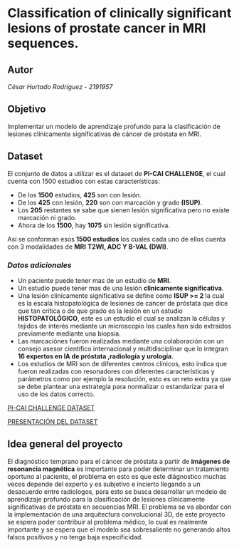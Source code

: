 # Classification of clinically significant lesions of prostate cancer in MRI sequences.

## Autor 
_César Hurtado Rodríguez - 2191957_

## Objetivo
Implementar un modelo de aprendizaje profundo para la clasificación de lesiones clínicamente significativas de
cáncer de próstata en MRI.

## Dataset
El conjunto de datos a utilizar es el dataset de **PI-CAI CHALLENGE**, el cual cuenta con 1500 estudios con estas características:
+ De los **1500** estudios, **425** son con lesión.
+ De los **425** con lesión, **220** son con marcación y grado **(ISUP)**.
+ Los **205** restantes se sabe que sienen lesión significativa pero no existe marcación ni grado.
+ Ahora de los **1500**, hay **1075** sin lesión significativa.

Así se conforman esos **1500 estudios** los cuales cada uno de ellos cuenta con 3 modalidades de **MRI** **T2WI, ADC Y B-VAL (DWI)**.

### *Datos adicionales*
+ Un paciente puede tener mas de un estudio de **MRI**.
+ Un estudio puede tener mas de una lesión **clinicamente significativa**.
+ Una lesión clínicamente significativa se define como **ISUP >= 2** la cual es la escala histopatológica de lesiones de cancer de próstata que dice que tan crítica o de que grado es la lesión en un estudio **HISTOPATOLÓGICO**, este es un estudio el cual se analizan la células y tejidos de interés mediante un microscopio los cuales han sido extraídos previamente mediante una biopsia.
+ Las marcaciónes fueron realizadas mediante una colaboración con un consejo asesor científico internacional y multidisciplinar  que lo integran **16 expertos en IA de próstata ,radiología y urología**.
+ Los estudios de MRI son de diferentes centros clínicos, esto indica que fueron realizadas con resonadores con diferentes características y parámetros como por ejemplo la resolución, esto es un reto extra ya que se debe plantear una estrategia para normalizar o estandarizar para el uso de los datos correcto.

[PI-CAI CHALLENGE DATASET](https://pi-cai.grand-challenge.org/)

[PRESENTACIÓN DEL DATASET](https://drive.google.com/file/d/1yTtr9oF6XUb-j1e6tNoB6vj1JnVcB0PL/view?usp=sharing)

## Idea general del proyecto
El diagnóstico temprano para el cáncer de próstata a partir de **imágenes de resonancia magnética** es importante para poder determinar un tratamiento oportuno al paciente, el problema en esto es que este diágnostico muchas veces depende del experto y es subjetivo e incierto llegando a un desacuerdo entre radiologos, para esto se busca desarrollar un modelo de aprendizaje profundo para la clasificación de lesiones clínicamente significativas de próstata en secuencias MRI.
El problema se va abordar con la implementación de una arquitectura convolucional 3D, de este proyecto se espera poder contribuir al problema médico, lo cual es realmente importante y se espera que el modelo sea sobresaliente no generando altos falsos positivos y no tenga baja especificidad.
